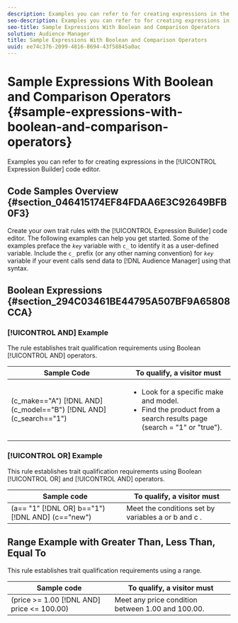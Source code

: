 ```yaml
---
description: Examples you can refer to for creating expressions in the Expression Builder code editor.
seo-description: Examples you can refer to for creating expressions in the Expression Builder code editor.
seo-title: Sample Expressions With Boolean and Comparison Operators
solution: Audience Manager
title: Sample Expressions With Boolean and Comparison Operators
uuid: ee74c376-2099-4816-8694-43f58845a0ac
---
```


# Sample Expressions With Boolean and Comparison Operators {#sample-expressions-with-boolean-and-comparison-operators}

Examples you can refer to for creating expressions in the [!UICONTROL Expression Builder] code editor.

## Code Samples Overview {#section_046415174EF84FDAA6E3C92649BFB0F3}

<!-- 

r_tb_expression_samples.xml

 -->

Create your own trait rules with the [!UICONTROL Expression Builder] code editor. The following examples can help you get started. Some of the examples preface the *`key`* variable with `c_` to identify it as a user-defined variable. Include the `c_` prefix (or any other naming convention) for *`key`* variable if your event calls send data to [!DNL Audience Manager] using that syntax.

## Boolean Expressions {#section_294C03461BE44795A507BF9A65808CCA}

### [!UICONTROL AND] Example

The rule establishes trait qualification requirements using Boolean [!UICONTROL AND] operators.  

<table id="table_7C5E23EC9E0F43B182EA9771D7BB6E87"> 
 <thead> 
  <tr> 
   <th colname="col1" class="entry"> Sample Code </th> 
   <th colname="col2" class="entry"> To qualify, a visitor must </th> 
  </tr> 
 </thead>
 <tbody> 
  <tr> 
   <td colname="col1"> 
    <codeblock>
      (c_make=="A") [!DNL AND] (c_model=="B") [!DNL AND] (c_search=="1") 
    </codeblock> </td> 
   <td colname="col2"> 
    <ul id="ul_F1BB5084FB794BE7A3569F9C106FC481"> 
     <li id="li_56E8C3BACF1C4B33A46CF92C51FF2286">Look for a specific make and model. </li> 
     <li id="li_DD55F053BFCF4B0888B6994013000DB2">Find the product from a search results page (search = "1" or "true"). </li> 
    </ul> </td> 
  </tr> 
 </tbody> 
</table>

### [!UICONTROL OR] Example

This rule establishes trait qualification requirements using Boolean [!UICONTROL OR] and [!UICONTROL AND] operators.  

<table id="table_6E8BA5EE1D7F4DCC9A92074D0C2C050E"> 
 <thead> 
  <tr> 
   <th colname="col1" class="entry"> Sample code </th> 
   <th colname="col2" class="entry"> To qualify, a visitor must </th> 
  </tr> 
 </thead>
 <tbody> 
  <tr> 
   <td colname="col1"> 
    <codeblock>
      (a== "1" [!DNL OR] b=="1") [!DNL AND] (c=="new")
    </codeblock> </td> 
   <td colname="col2"> Meet the conditions set by variables <span class="varname"> a </span> or <span class="varname"> b </span> and <span class="varname"> c </span>. </td> 
  </tr> 
 </tbody> 
</table>

## Range Example with Greater Than, Less Than, Equal To

This rule establishes trait qualification requirements using a range.  

<table id="table_988DE28E35D94348ADD334FB4C9F68D3"> 
 <thead> 
  <tr> 
   <th colname="col1" class="entry"> Sample code </th> 
   <th colname="col2" class="entry"> To qualify, a visitor must </th> 
  </tr> 
 </thead>
 <tbody> 
  <tr> 
   <td colname="col1"> 
    <codeblock>
      (price &gt;= 1.00 [!DNL AND] price &lt;= 100.00) 
    </codeblock> </td> 
   <td colname="col2" valign="middle" align="left"> Meet any price condition between 1.00 and 100.00. </td> 
  </tr> 
 </tbody> 
</table>